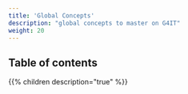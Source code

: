 ```yaml
---
title: 'Global Concepts'
description: "global concepts to master on G4IT"
weight: 20
---
```


## Table of contents

{{% children description="true" %}}
